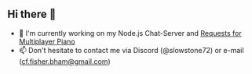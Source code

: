 ## Hi there 👋

- 🔭 I'm currently working on my Node.js Chat-Server and [Requests for Multiplayer Piano](https://multiplayerpiano.net/?c=The%20Request%20Line%20%E2%98%8E%EF%B8%8F)
- 📫 Don't hesitate to contact me via Discord (@slowstone72) or e-mail (cf.fisher.bham@gmail.com)

<!--
**slowstone72/slowstone72** is a ✨ _special_ ✨ repository because its `README.md` (this file) appears on your GitHub profile.

Here are some ideas to get you started:

- 🔭 I’m currently working on ...
- 🌱 I’m currently learning ...
- 👯 I’m looking to collaborate on ...
- 🤔 I’m looking for help with ...
- 💬 Ask me about ...
- 📫 How to reach me: ...
- 😄 Pronouns: ...
- ⚡ Fun fact: ...
-->
